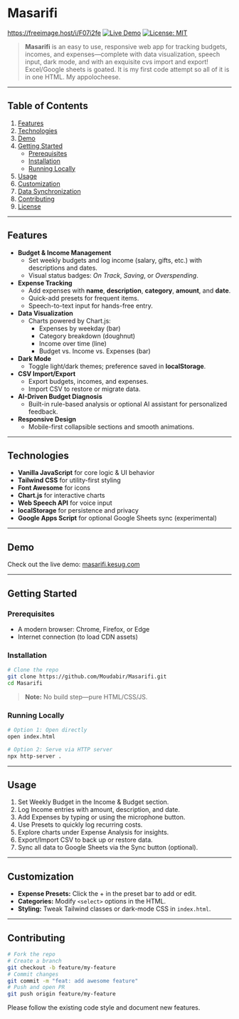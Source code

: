 # Masarifi
https://freeimage.host/i/F07i2fe
[![Live Demo](https://img.shields.io/badge/demo-online-blue?style=flat-square)](https://masarifi.kesug.com) [![License: MIT](https://img.shields.io/badge/license-MIT-green?style=flat-square)](LICENSE)

> **Masarifi** is an easy to use, responsive web app for tracking budgets, incomes, and expenses—complete with data visualization, speech input, dark mode, and with an exquisite cvs import and export! Excel/Google sheets is goated. It is my first code attempt so all of it is in one HTML. My appolocheese.

---

## Table of Contents
1. [Features](#features)
2. [Technologies](#technologies)
3. [Demo](#demo)
4. [Getting Started](#getting-started)
   - [Prerequisites](#prerequisites)
   - [Installation](#installation)
   - [Running Locally](#running-locally)
5. [Usage](#usage)
6. [Customization](#customization)
7. [Data Synchronization](#data-synchronization)
8. [Contributing](#contributing)
9. [License](#license)

---

## Features

- **Budget & Income Management**
  - Set weekly budgets and log income (salary, gifts, etc.) with descriptions and dates.
  - Visual status badges: _On Track_, _Saving_, or _Overspending_.
- **Expense Tracking**
  - Add expenses with **name**, **description**, **category**, **amount**, and **date**.
  - Quick-add presets for frequent items.
  - Speech-to-text input for hands-free entry.
- **Data Visualization**
  - Charts powered by Chart.js:
    - Expenses by weekday (bar)
    - Category breakdown (doughnut)
    - Income over time (line)
    - Budget vs. Income vs. Expenses (bar)
- **Dark Mode**
  - Toggle light/dark themes; preference saved in **localStorage**.
- **CSV Import/Export**
  - Export budgets, incomes, and expenses.
  - Import CSV to restore or migrate data.
- **AI-Driven Budget Diagnosis**
  - Built-in rule-based analysis or optional AI assistant for personalized feedback.
- **Responsive Design**
  - Mobile-first collapsible sections and smooth animations.

---

## Technologies

- **Vanilla JavaScript** for core logic & UI behavior
- **Tailwind CSS** for utility-first styling
- **Font Awesome** for icons
- **Chart.js** for interactive charts
- **Web Speech API** for voice input
- **localStorage** for persistence and privacy
- **Google Apps Script** for optional Google Sheets sync (experimental) 

---

## Demo

Check out the live demo: [masarifi.kesug.com](https://masarifi.kesug.com)

---

## Getting Started

### Prerequisites

- A modern browser: Chrome, Firefox, or Edge
- Internet connection (to load CDN assets)

### Installation

```bash
# Clone the repo
git clone https://github.com/Moudabir/Masarifi.git
cd Masarifi
````

> **Note:** No build step—pure HTML/CSS/JS.

### Running Locally

```bash
# Option 1: Open directly
open index.html

# Option 2: Serve via HTTP server
npx http-server .
```

---

## Usage

1. Set Weekly Budget in the Income & Budget section.
2. Log Income entries with amount, description, and date.
3. Add Expenses by typing or using the microphone button.
4. Use Presets to quickly log recurring costs.
5. Explore charts under Expense Analysis for insights.
6. Export/Import CSV to back up or restore data.
7. Sync all data to Google Sheets via the Sync button (optional).

---

## Customization

* **Expense Presets:** Click the + in the preset bar to add or edit.
* **Categories:** Modify `<select>` options in the HTML.
* **Styling:** Tweak Tailwind classes or dark-mode CSS in `index.html`.

---

## Contributing

```bash
# Fork the repo
# Create a branch
git checkout -b feature/my-feature
# Commit changes
git commit -m "feat: add awesome feature"
# Push and open PR
git push origin feature/my-feature
```

Please follow the existing code style and document new features.


```
```
